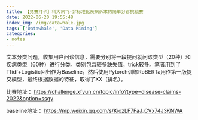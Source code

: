 ```yaml
---
title: 【竞赛打卡】科大讯飞-非标准化疾病诉求的简单分诊挑战赛
date: 2022-06-20 19:55:48
index_img: /img/datawhale.jpg
tags: ['Datawhale', 'Data Mining']
categories: 
- notes
---
```

文本分类问题，收集用户问诊信息，需要分别将一段提问就问诊类型（20种）和疾病类型（60种）进行分类。类别包含较多缺失值，trick较多。笔者用到了Tfidf+Logistic回归作为Baseline，然后使用Pytorch训练RoBERTa用作第一版提交模型，最终根据数据的特征，取得了XX（排名）。
<!--more--->

比赛地址：
https://challenge.xfyun.cn/topic/info?type=disease-claims-2022&option=ssgy

baseline地址：
https://mp.weixin.qq.com/s/KiozLF7FaJ_CVx74J3KNWA

